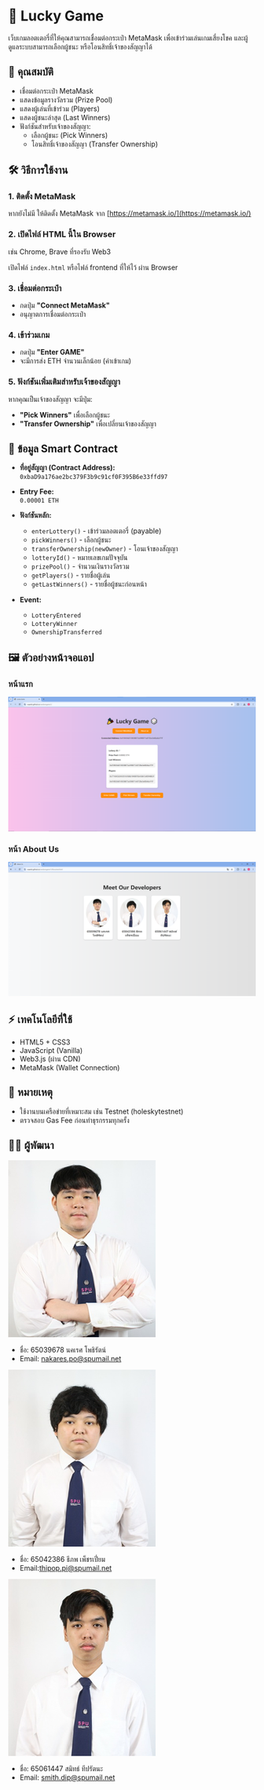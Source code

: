 # 🎲 Lucky Game

เว็บเกมลอตเตอรี่ที่ให้คุณสามารถเชื่อมต่อกระเป๋า MetaMask เพื่อเข้าร่วมเล่นเกมเสี่ยงโชค และผู้ดูแลระบบสามารถเลือกผู้ชนะ หรือโอนสิทธิ์เจ้าของสัญญาได้

## 🔗 คุณสมบัติ

- เชื่อมต่อกระเป๋า MetaMask
- แสดงข้อมูลรางวัลรวม (Prize Pool)
- แสดงผู้เล่นที่เข้าร่วม (Players)
- แสดงผู้ชนะล่าสุด (Last Winners)
- ฟังก์ชันสำหรับเจ้าของสัญญา:
  - เลือกผู้ชนะ (Pick Winners)
  - โอนสิทธิ์เจ้าของสัญญา (Transfer Ownership)

## 🛠 วิธีการใช้งาน

### 1. ติดตั้ง MetaMask

หากยังไม่มี ให้ติดตั้ง MetaMask จาก [https://metamask.io/](https://metamask.io/)

### 2. เปิดไฟล์ HTML นี้ใน Browser

เช่น Chrome, Brave ที่รองรับ Web3

เปิดไฟล์ `index.html` หรือไฟล์ frontend ที่ให้ไว้ ผ่าน Browser

### 3. เชื่อมต่อกระเป๋า

- กดปุ่ม **"Connect MetaMask"**
- อนุญาตการเชื่อมต่อกระเป๋า

### 4. เข้าร่วมเกม

- กดปุ่ม **"Enter GAME"**
- จะมีการส่ง ETH จำนวนเล็กน้อย (ค่าเข้าเกม)

### 5. ฟังก์ชันเพิ่มเติมสำหรับเจ้าของสัญญา

หากคุณเป็นเจ้าของสัญญา จะมีปุ่ม:

- **"Pick Winners"** เพื่อเลือกผู้ชนะ
- **"Transfer Ownership"** เพื่อเปลี่ยนเจ้าของสัญญา

## 🧩 ข้อมูล Smart Contract

- **ที่อยู่สัญญา (Contract Address):**  
  `0xbaD9a176ae2bc379F3b9c91cf0F395B6e33ffd97`

- **Entry Fee:**  
  `0.00001 ETH`

- **ฟังก์ชันหลัก:**
  - `enterLottery()` - เข้าร่วมลอตเตอรี่ (payable)
  - `pickWinners()` - เลือกผู้ชนะ
  - `transferOwnership(newOwner)` - โอนเจ้าของสัญญา
  - `lotteryId()` - หมายเลขเกมปัจจุบัน
  - `prizePool()` - จำนวนเงินรางวัลรวม
  - `getPlayers()` - รายชื่อผู้เล่น
  - `getLastWinners()` - รายชื่อผู้ชนะก่อนหน้า

- **Event:**
  - `LotteryEntered`
  - `LotteryWinner`
  - `OwnershipTransferred`

## 🖼 ตัวอย่างหน้าจอแอป

### หน้าแรก
![หน้าแรก](./index1.png)

### หน้า About Us
![หน้า About Us](./aboutus.png)
## ⚡ เทคโนโลยีที่ใช้

- HTML5 + CSS3
- JavaScript (Vanilla)
- Web3.js (ผ่าน CDN)
- MetaMask (Wallet Connection)

## 📝 หมายเหตุ

- ใช้งานบนเครือข่ายที่เหมาะสม เช่น Testnet (holeskytestnet)
- ตรวจสอบ Gas Fee ก่อนทำธุรกรรมทุกครั้ง

## 👨‍💻 ผู้พัฒนา
![โปรไฟล์ของฉัน](./wan.jpg)

- ชื่อ: 65039678 นคเรศ โพธิรัตน์
- Email: nakares.po@spumail.net

![โปรไฟล์ของฉัน](./JIWSPUNO.1.jpg)

- ชื่อ: 65042386 ธีภพ เพ็ชรเปี่ยม
- Email:thipop.pi@spumail.net

![โปรไฟล์ของฉัน](./65061447.png)

- ชื่อ: 65061447 สมิทธ์ ทีปรัตนะ
- Email: smith.dip@spumail.net